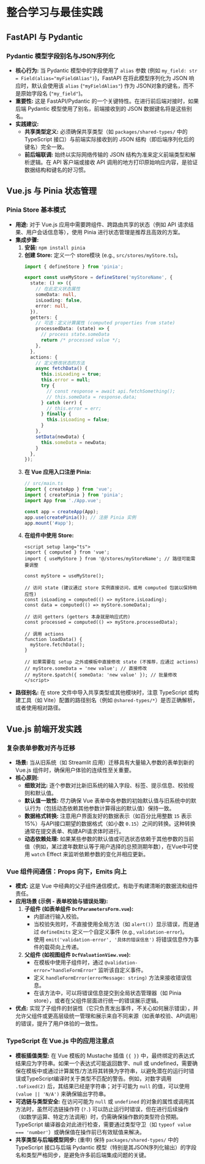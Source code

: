 # 整合学习与最佳实践

## FastAPI 与 Pydantic

### Pydantic 模型字段别名与JSON序列化
- **核心行为:** 当 Pydantic 模型中的字段使用了 `alias` 参数 (例如 `my_field: str = Field(alias="myFieldAlias")`)，FastAPI 在将此模型序列化为 JSON 响应时，默认会使用该 `alias` (`"myFieldAlias"`) 作为 JSON对象的键名，而不是原始字段名 (`"my_field"`)。
- **重要性:** 这是 FastAPI/Pydantic 的一个关键特性。在进行前后端对接时，如果后端 Pydantic 模型使用了别名，前端接收到的 JSON 数据键名将是这些别名。
- **实践建议:**
    - **共享类型定义:** 必须确保共享类型（如 `packages/shared-types/` 中的 TypeScript 接口）与前端实际接收到的 JSON 结构（即后端序列化后的键名）完全一致。
    - **前后端联调:** 始终以实际网络传输的 JSON 结构为准来定义前端类型和解析逻辑。在 API 客户端或接收 API 调用的地方打印原始响应内容，是验证数据结构和键名的好习惯。

## Vue.js 与 Pinia 状态管理

### Pinia Store 基本模式
- **用途:** 对于 Vue.js 应用中需要跨组件、跨路由共享的状态（例如 API 请求结果、用户会话信息等），使用 Pinia 进行状态管理是推荐且高效的方案。
- **集成步骤:**
    1.  **安装:** `npm install pinia`
    2.  **创建 Store:** 定义一个 store模块 (e.g., `src/stores/myStore.ts`)。
        ```typescript
        import { defineStore } from 'pinia';

        export const useMyStore = defineStore('myStoreName', {
          state: () => ({
            // 在此定义状态属性
            someData: null,
            isLoading: false,
            error: null,
          }),
          getters: {
            // 可选：定义计算属性 (computed properties from state)
            processedData: (state) => {
              // process state.someData
              return /* processed value */;
            },
          },
          actions: {
            // 定义修改状态的方法
            async fetchData() {
              this.isLoading = true;
              this.error = null;
              try {
                // const response = await api.fetchSomething();
                // this.someData = response.data;
              } catch (err) {
                // this.error = err;
              } finally {
                this.isLoading = false;
              }
            },
            setData(newData) {
              this.someData = newData;
            }
          },
        });
        ```
    3.  **在 Vue 应用入口注册 Pinia:**
        ```typescript
        // src/main.ts
        import { createApp } from 'vue';
        import { createPinia } from 'pinia';
        import App from './App.vue';

        const app = createApp(App);
        app.use(createPinia()); // 注册 Pinia 实例
        app.mount('#app');
        ```
    4.  **在组件中使用 Store:**
        ```vue
        <script setup lang="ts">
        import { computed } from 'vue';
        import { useMyStore } from '@/stores/myStoreName'; // 路径可能需要调整

        const myStore = useMyStore();

        // 访问 state (建议通过 store 实例直接访问，或用 computed 包装以保持响应性)
        const isLoading = computed(() => myStore.isLoading);
        const data = computed(() => myStore.someData);

        // 访问 getters (getters 本身就是响应式的)
        const processed = computed(() => myStore.processedData);

        // 调用 actions
        function loadData() {
          myStore.fetchData();
        }

        // 如果需要在 setup 之外或模板中直接修改 state (不推荐，应通过 actions)
        // myStore.someData = 'new value'; // 直接修改
        // myStore.$patch({ someData: 'new value' }); // 批量修改
        </script>
        ```
- **路径别名:** 在 store 文件中导入共享类型或其他模块时，注意 TypeScript 或构建工具（如 Vite）配置的路径别名（例如 `@shared-types/*`）是否正确解析，或者使用相对路径。

## Vue.js 前端开发实践

### 复杂表单参数对齐与迁移
- **场景:** 当从旧系统（如 Streamlit 应用）迁移具有大量输入参数的表单到新的 Vue.js 组件时，确保用户体验的连续性至关重要。
- **核心原则:**
    - **细致对比:** 逐个参数对比新旧系统的输入字段、标签、提示信息、校验规则和默认值。
    - **默认值一致性:** 尽力确保 Vue 表单中各参数的初始默认值与旧系统中的默认行为（包括动态依赖其他参数计算得出的默认值）保持一致。
    - **数据格式转换:** 注意用户界面友好的数据表示（如百分比用整数 `15` 表示15%）与API接口期望的数据格式（如小数 `0.15`）之间的转换。这种转换通常在提交表单、构建API请求体时进行。
    - **动态依赖处理:** 如果某些参数的默认值或可选状态依赖于其他参数的当前值（例如，某过渡年数默认等于用户选择的总预测期年数），在Vue中可使用 `watch` Effect 来监听依赖参数的变化并相应更新。

### Vue 组件间通信：Props 向下，Emits 向上
- **模式:** 这是 Vue 中经典的父子组件通信模式，有助于构建清晰的数据流和组件责任。
- **应用场景 (示例 - 表单校验与错误处理):**
    1.  **子组件 (如表单组件 `DcfParametersForm.vue`):**
        *   内部进行输入校验。
        *   当校验失败时，不直接使用全局方法（如 `alert()`）显示错误，而是通过 `defineEmits` 定义一个自定义事件 (e.g., `validation-error`)。
        *   使用 `emit('validation-error', '具体的错误信息')` 将错误信息作为事件的载荷向上传递。
    2.  **父组件 (如视图组件 `DcfValuationView.vue`):**
        *   在模板中使用子组件时，通过 `@validation-error="handleFormError"` 监听该自定义事件。
        *   定义 `handleFormError(errorMessage: string)` 方法来接收错误信息。
        *   在该方法中，可以将错误信息提交到全局状态管理器（如 Pinia store），或者在父组件层面进行统一的错误展示逻辑。
- **优点:** 实现了子组件的封装性（它只负责发出事件，不关心如何展示错误），并允许父组件或更高层级统一管理和展示来自不同来源（如表单校验、API调用）的错误，提升了用户体验的一致性。

### TypeScript 在 Vue.js 中的应用注意点
- **模板插值类型:** 在 Vue 模板的 Mustache 插值 `{{ }}` 中，最终绑定的表达式结果应为字符串。如果一个表达式可能返回数字、null 或 undefined，需要确保在模板中或通过计算属性/方法将其转换为字符串，以避免潜在的运行时错误或TypeScript编译时关于类型不匹配的警告。例如，对数字调用 `.toFixed(2)` 后，其结果已经是字符串；对于可能为 `null` 的值，可以使用 `(value || 'N/A')` 来确保输出字符串。
- **可选链与类型安全:** 在访问可能为 `null` 或 `undefined` 的对象的属性或调用其方法时，虽然可选链操作符 (`?.`) 可以防止运行时错误，但在进行后续操作（如数学运算、特定方法调用）时，仍需确保操作数的类型符合预期。TypeScript 编译器会对此进行检查，需要通过类型守卫（如 `typeof value === 'number'`）或确保值在操作前已有效赋值来解决。
- **共享类型与后端模型同步:** (重申) 保持 `packages/shared-types/` 中的 TypeScript 接口与后端 Pydantic 模型（特别是其JSON序列化输出）的字段名和类型严格同步，是避免许多前后端集成问题的关键。
